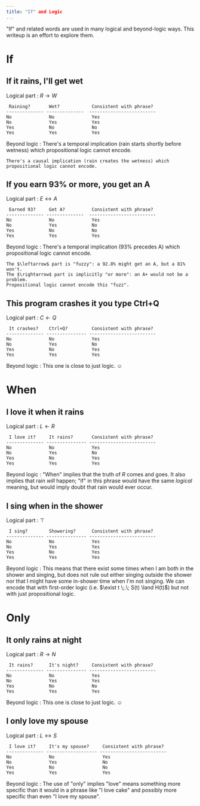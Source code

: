 ```yaml
---
title: "If" and Logic
...
```


"If" and related words are used in many logical and beyond-logic ways. This writeup is an effort to explore them.

# If

## If it rains, I'll get wet

Logical part
:   $R \rightarrow W$
    
     Raining?       Wet?            Consistent with phrase?
    -------------- --------------  -------------------------
    No              No              Yes
    No              Yes             Yes
    Yes             No              No
    Yes             Yes             Yes
    
Beyond logic
:   There's a temporal implication (rain starts shortly before wetness) which propositional logic cannot encode.
    
    There's a causal implication (rain creates the wetness) which propositional logic cannot encode.


## If you earn 93% or more, you get an A

Logical part
:   $E \leftrightarrow A$
    
     Earned 93?     Get A?          Consistent with phrase?
    -------------- --------------  -------------------------
    No              No              Yes
    No              Yes             No
    Yes             No              No
    Yes             Yes             Yes
    
Beyond logic
:   There's a temporal implication (93% precedes A) which propositional logic cannot encode.
    
    The $\leftarrow$ part is "fuzzy": a 92.8% might get an A, but a 81% won't.
    The $\rightarrow$ part is implicitly "or more": an A+ would not be a problem.
    Propositional logic cannot encode this "fuzz".

## This program crashes it you type Ctrl+Q

Logical part
:   $C \leftarrow Q$

     It crashes?    Ctrl+Q?         Consistent with phrase?
    -------------- --------------- -------------------------
    No              No              Yes
    No              Yes             No
    Yes             No              Yes
    Yes             Yes             Yes

Beyond logic
:   This one is close to just logic. ☺


# When

## I love it when it rains

Logical part
:   $L \leftarrow R$

     I love it?     It rains?       Consistent with phrase?
    -------------- --------------- -------------------------
    No              No              Yes
    No              Yes             No
    Yes             No              Yes
    Yes             Yes             Yes

Beyond logic
:   "When" implies that the truth of $R$ comes and goes.
    It also implies that rain *will* happen;
    "if" in this phrase would have the same *logical* meaning,
    but would imply doubt that rain would ever occur.


## I sing when in the shower

Logical part
:   $\top$

     I sing?        Showering?      Consistent with phrase?
    -------------- --------------- -------------------------
    No              No              Yes
    No              Yes             Yes
    Yes             No              Yes
    Yes             Yes             Yes

Beyond logic
:   This means that there exist some times when I am both in the shower and singing, but does not rule out either singing outside the shower nor that I might have some in-shower time when I'm not singing.
    We can encode that with first-order logic (i.e. $\exist t \;.\; S(t) \land H(t)$) but not with just propositional logic.


# Only

## It only rains at night

Logical part
:   $R \rightarrow N$

     It rains?      It's night?     Consistent with phrase?
    -------------- --------------- -------------------------
    No              No              Yes
    No              Yes             Yes
    Yes             No              No
    Yes             Yes             Yes

Beyond logic
:   This one is close to just logic. ☺


## I only love my spouse

Logical part
:   $L \leftrightarrow S$

     I love it?     It's my spouse?     Consistent with phrase?
    -------------- ------------------- -------------------------
    No              No                  Yes
    No              Yes                 No
    Yes             No                  No
    Yes             Yes                 Yes

Beyond logic
:   The use of "only" implies "love" means something more specific than it would in a phrase like "I love cake" and possibly more specific than even "I love my spouse".




